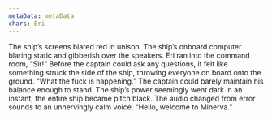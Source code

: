 ```yaml
---
metaData: metaData
chars: Eri
---
```


The ship’s screens blared red in unison. The ship’s onboard computer blaring static and gibberish over the speakers. Eri ran into the command room, “Sir!” Before the captain could ask any questions, it felt like something struck the side of the ship, throwing everyone on board onto the ground. 
“What the fuck is happening.” The captain could barely maintain his balance enough to stand. 
The ship’s power seemingly went dark in an instant, the entire ship became pitch black. The audio changed from error sounds to an unnervingly calm voice.
“Hello, welcome to Minerva.”
